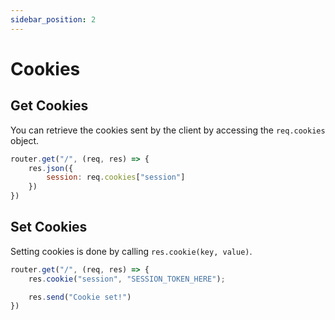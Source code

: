 ```yaml
---
sidebar_position: 2
---
```


# Cookies

## Get Cookies

You can retrieve the cookies sent by the client by accessing the `req.cookies` object.

```javascript
router.get("/", (req, res) => {
    res.json({
        session: req.cookies["session"]
    })
})
```

## Set Cookies

Setting cookies is done by calling `res.cookie(key, value)`.

```javascript
router.get("/", (req, res) => {
    res.cookie("session", "SESSION_TOKEN_HERE");

    res.send("Cookie set!")
})
```
